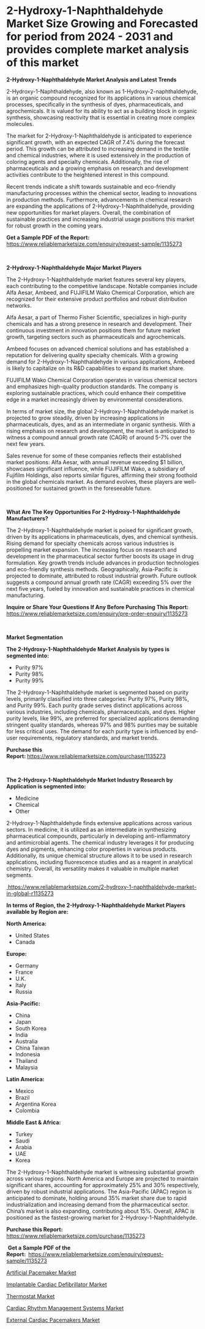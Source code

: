 <p><h1>2-Hydroxy-1-Naphthaldehyde Market Size Growing and Forecasted for period from 2024 - 2031 and provides complete market analysis of this market</h1></p><p><strong>2-Hydroxy-1-Naphthaldehyde Market Analysis and Latest Trends</strong></p>
<p><p>2-Hydroxy-1-Naphthaldehyde, also known as 1-Hydroxy-2-naphthaldehyde, is an organic compound recognized for its applications in various chemical processes, specifically in the synthesis of dyes, pharmaceuticals, and agrochemicals. It is valued for its ability to act as a building block in organic synthesis, showcasing reactivity that is essential in creating more complex molecules.</p><p>The market for 2-Hydroxy-1-Naphthaldehyde is anticipated to experience significant growth, with an expected CAGR of 7.4% during the forecast period. This growth can be attributed to increasing demand in the textile and chemical industries, where it is used extensively in the production of coloring agents and specialty chemicals. Additionally, the rise of pharmaceuticals and a growing emphasis on research and development activities contribute to the heightened interest in this compound.</p><p>Recent trends indicate a shift towards sustainable and eco-friendly manufacturing processes within the chemical sector, leading to innovations in production methods. Furthermore, advancements in chemical research are expanding the applications of 2-Hydroxy-1-Naphthaldehyde, providing new opportunities for market players. Overall, the combination of sustainable practices and increasing industrial usage positions this market for robust growth in the coming years.</p></p>
<p><strong>Get a Sample PDF of the Report:&nbsp;</strong> <a href="https://www.reliablemarketsize.com/enquiry/request-sample/1135273?utm_campaign=1510&utm_medium=2&utm_source=Github&utm_content=ia&utm_term=13102024&utm_id=2-hydroxy-1-naphthaldehyde">https://www.reliablemarketsize.com/enquiry/request-sample/1135273</a></p>
<p>&nbsp;</p>
<p><strong>2-Hydroxy-1-Naphthaldehyde Major Market Players</strong></p>
<p><p>The 2-Hydroxy-1-Naphthaldehyde market features several key players, each contributing to the competitive landscape. Notable companies include Alfa Aesar, Ambeed, and FUJIFILM Wako Chemical Corporation, which are recognized for their extensive product portfolios and robust distribution networks.</p><p>Alfa Aesar, a part of Thermo Fisher Scientific, specializes in high-purity chemicals and has a strong presence in research and development. Their continuous investment in innovation positions them for future market growth, targeting sectors such as pharmaceuticals and agrochemicals.</p><p>Ambeed focuses on advanced chemical solutions and has established a reputation for delivering quality specialty chemicals. With a growing demand for 2-Hydroxy-1-Naphthaldehyde in various applications, Ambeed is likely to capitalize on its R&D capabilities to expand its market share.</p><p>FUJIFILM Wako Chemical Corporation operates in various chemical sectors and emphasizes high-quality production standards. The company is exploring sustainable practices, which could enhance their competitive edge in a market increasingly driven by environmental considerations.</p><p>In terms of market size, the global 2-Hydroxy-1-Naphthaldehyde market is projected to grow steadily, driven by increasing applications in pharmaceuticals, dyes, and as an intermediate in organic synthesis. With a rising emphasis on research and development, the market is anticipated to witness a compound annual growth rate (CAGR) of around 5-7% over the next few years.</p><p>Sales revenue for some of these companies reflects their established market positions: Alfa Aesar, with annual revenue exceeding $1 billion, showcases significant influence, while FUJIFILM Wako, a subsidiary of Fujifilm Holdings, also reports similar figures, affirming their strong foothold in the global chemicals market. As demand evolves, these players are well-positioned for sustained growth in the foreseeable future.</p></p>
<p>&nbsp;</p>
<p><strong>What Are The Key Opportunities For 2-Hydroxy-1-Naphthaldehyde Manufacturers?</strong></p>
<p><p>The 2-Hydroxy-1-Naphthaldehyde market is poised for significant growth, driven by its applications in pharmaceuticals, dyes, and chemical synthesis. Rising demand for specialty chemicals across various industries is propelling market expansion. The increasing focus on research and development in the pharmaceutical sector further boosts its usage in drug formulation. Key growth trends include advances in production technologies and eco-friendly synthesis methods. Geographically, Asia-Pacific is projected to dominate, attributed to robust industrial growth. Future outlook suggests a compound annual growth rate (CAGR) exceeding 5% over the next five years, fueled by innovation and sustainable practices in chemical manufacturing.</p></p>
<p><strong>Inquire or Share Your Questions If Any Before Purchasing This Report:</strong> <a href="https://www.reliablemarketsize.com/enquiry/pre-order-enquiry/1135273?utm_campaign=1510&utm_medium=2&utm_source=Github&utm_content=ia&utm_term=13102024&utm_id=2-hydroxy-1-naphthaldehyde">https://www.reliablemarketsize.com/enquiry/pre-order-enquiry/1135273</a></p>
<p>&nbsp;</p>
<p><strong>Market Segmentation</strong></p>
<p><strong>The 2-Hydroxy-1-Naphthaldehyde Market Analysis by types is segmented into:</strong></p>
<p><ul><li>Purity 97%</li><li>Purity 98%</li><li>Purity 99%</li></ul></p>
<p><p>The 2-Hydroxy-1-Naphthaldehyde market is segmented based on purity levels, primarily classified into three categories: Purity 97%, Purity 98%, and Purity 99%. Each purity grade serves distinct applications across various industries, including chemicals, pharmaceuticals, and dyes. Higher purity levels, like 99%, are preferred for specialized applications demanding stringent quality standards, whereas 97% and 98% purities may be suitable for less critical uses. The demand for each purity type is influenced by end-user requirements, regulatory standards, and market trends.</p></p>
<p><strong>Purchase this Report:&nbsp;</strong><a href="https://www.reliablemarketsize.com/purchase/1135273?utm_campaign=1510&utm_medium=2&utm_source=Github&utm_content=ia&utm_term=13102024&utm_id=2-hydroxy-1-naphthaldehyde">https://www.reliablemarketsize.com/purchase/1135273</a></p>
<p>&nbsp;</p>
<p><strong>The 2-Hydroxy-1-Naphthaldehyde Market Industry Research by Application is segmented into:</strong></p>
<p><ul><li>Medicine</li><li>Chemical</li><li>Other</li></ul></p>
<p><p>2-Hydroxy-1-Naphthaldehyde finds extensive applications across various sectors. In medicine, it is utilized as an intermediate in synthesizing pharmaceutical compounds, particularly in developing anti-inflammatory and antimicrobial agents. The chemical industry leverages it for producing dyes and pigments, enhancing color properties in various products. Additionally, its unique chemical structure allows it to be used in research applications, including fluorescence studies and as a reagent in analytical chemistry. Overall, its versatility makes it valuable in multiple market segments.</p></p>
<p><a href="https://www.reliablemarketsize.com/2-hydroxy-1-naphthaldehyde-market-in-global-r1135273?utm_campaign=1510&utm_medium=2&utm_source=Github&utm_content=ia&utm_term=13102024&utm_id=2-hydroxy-1-naphthaldehyde">&nbsp;https://www.reliablemarketsize.com/2-hydroxy-1-naphthaldehyde-market-in-global-r1135273</a></p>
<p><strong>In terms of Region, the 2-Hydroxy-1-Naphthaldehyde Market Players available by Region are:</strong></p>
<p>
    <p> <strong> North America: </strong>
        <ul>
            <li>United States</li>
            <li>Canada</li>
        </ul>
        </p> 
    <p> <strong> Europe: </strong>
        <ul>
            <li>Germany</li>
            <li>France</li>
            <li>U.K.</li>
            <li>Italy</li>
            <li>Russia</li>
        </ul>
        </p> 
    <p> <strong> Asia-Pacific: </strong>
        <ul>
            <li>China</li>
            <li>Japan</li>
            <li>South Korea</li>
            <li>India</li>
            <li>Australia</li>
            <li>China Taiwan</li>
            <li>Indonesia</li>
            <li>Thailand</li>
            <li>Malaysia</li>
        </ul>
        </p> 
    <p> <strong> Latin America: </strong>
        <ul>
            <li>Mexico</li>
            <li>Brazil</li>
            <li>Argentina Korea</li>
            <li>Colombia</li>
        </ul>
        </p> 
    <p> <strong> Middle East & Africa: </strong>
        <ul>
            <li>Turkey</li>
            <li>Saudi</li>
            <li>Arabia</li>
            <li>UAE</li>
            <li>Korea</li>
        </ul>
    </p>
    </p>
<p><p>The 2-Hydroxy-1-Naphthaldehyde market is witnessing substantial growth across various regions. North America and Europe are projected to maintain significant shares, accounting for approximately 25% and 30% respectively, driven by robust industrial applications. The Asia-Pacific (APAC) region is anticipated to dominate, holding around 35% market share due to rapid industrialization and increasing demand from the pharmaceutical sector. China’s market is also expanding, contributing about 15%. Overall, APAC is positioned as the fastest-growing market for 2-Hydroxy-1-Naphthaldehyde.</p></p>
<p><strong>Purchase this Report: </strong><a href="https://www.reliablemarketsize.com/purchase/1135273?utm_campaign=1510&utm_medium=2&utm_source=Github&utm_content=ia&utm_term=13102024&utm_id=2-hydroxy-1-naphthaldehyde">https://www.reliablemarketsize.com/purchase/1135273</a></p>
<p>&nbsp;<strong>Get a Sample PDF of the Report:&nbsp;&nbsp;</strong><a href="https://www.reliablemarketsize.com/enquiry/request-sample/1135273?utm_campaign=1510&utm_medium=2&utm_source=Github&utm_content=ia&utm_term=13102024&utm_id=2-hydroxy-1-naphthaldehyde">https://www.reliablemarketsize.com/enquiry/request-sample/1135273</a></p>
<p><strong></strong></p>
<p><p><a href="https://www.linkedin.com/pulse/artificial-pacemaker-market-dynamics-application-types-qix6e?utm_campaign=1510&utm_medium=2&utm_source=Github&utm_content=ia&utm_term=13102024&utm_id=2-hydroxy-1-naphthaldehyde">Artificial Pacemaker Market</a></p><p><a href="https://www.linkedin.com/pulse/implantable-cardiac-defibrillator-market-size-share-analysis-hh6re?utm_campaign=1510&utm_medium=2&utm_source=Github&utm_content=ia&utm_term=13102024&utm_id=2-hydroxy-1-naphthaldehyde">Implantable Cardiac Defibrillator Market</a></p><p><a href="https://issuu.com/reportprime-2/docs/thermostat-market-size-2030.pptx_c40f929461e9ac?utm_campaign=1510&utm_medium=2&utm_source=Github&utm_content=ia&utm_term=13102024&utm_id=2-hydroxy-1-naphthaldehyde">Thermostat Market</a></p><p><a href="https://www.linkedin.com/pulse/surfing-cardiac-rhythm-management-systems-wave-riding-3s23e?utm_campaign=1510&utm_medium=2&utm_source=Github&utm_content=ia&utm_term=13102024&utm_id=2-hydroxy-1-naphthaldehyde">Cardiac Rhythm Management Systems Market</a></p><p><a href="https://www.linkedin.com/pulse/external-cardiac-pacemakers-market-report-product-type-o9pge?utm_campaign=1510&utm_medium=2&utm_source=Github&utm_content=ia&utm_term=13102024&utm_id=2-hydroxy-1-naphthaldehyde">External Cardiac Pacemakers Market</a></p></p>